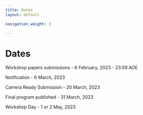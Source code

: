 ```yaml
---
title: Dates
layout: default

navigation_weight: 3

---
```


# Dates

Workshop papers submissions - 6 February, 2023 - 23:59 AOE

Notification                - 6 March, 2023

Camera Ready Submission     - 20 March, 2023

Final program published     - 31 March, 2023

Workshop Day                - 1 or 2 May, 2023
